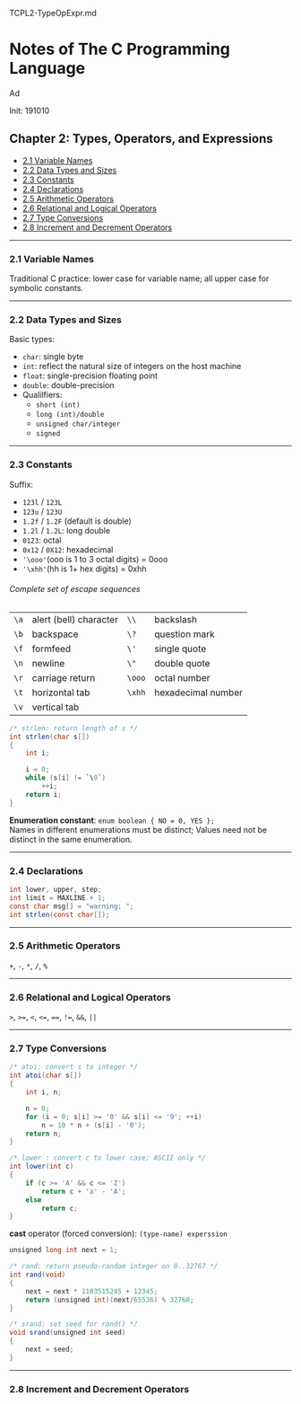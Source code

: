 TCPL2-TypeOpExpr.md

Notes of The C Programming Language
================================================================================

Ad

Init: 191010

Chapter 2: Types, Operators, and Expressions
--------------------------------------------------------------------------------

- [2.1 Variable Names](#21-variable-names)
- [2.2 Data Types and Sizes](#22-data-types-and-sizes)
- [2.3 Constants](#23-constants)
- [2.4 Declarations](#24-declarations)
- [2.5 Arithmetic Operators](#25-arithmetic-operators)
- [2.6 Relational and Logical Operators](#26-relational-and-logical-operators)
- [2.7 Type Conversions](#27-type-conversions)
- [2.8 Increment and Decrement Operators](#28-increment-and-decrement-operators)

--------------------------------------------------------------------------------

### 2.1 Variable Names

Traditional C practice: lower case for variable name; all upper case for symbolic constants.

--------------------------------------------------------------------------------

### 2.2 Data Types and Sizes

Basic types:

- `char`: single byte
- `int`: reflect the natural size of integers on the host machine
- `float`: single-precision floating point
- `double`: double-precision
- Qualilfiers:
  - `short (int)`
  - `long (int)/double`
  - `unsigned char/integer`
  - `signed`

--------------------------------------------------------------------------------

### 2.3 Constants

Suffix:

- `123l` / `123L`
- `123u` / `123U`
- `1.2f` / `1.2F` (default is double)
- `1.2l` / `1.2L`: long double
- `0123`: octal
- `0x12` / `0X12`: hexadecimal
- `'\ooo'`(ooo is 1 to 3 octal digits) = 0ooo
- `'\xhh'`(hh is 1+ hex digits) = 0xhh

###### Complete set of escape sequences

|      |                        |        |                    |
| ---- | ---------------------- | ------ | ------------------ |
| `\a` | alert (bell) character | `\\`   | backslash          |
| `\b` | backspace              | `\?`   | question mark      |
| `\f` | formfeed               | `\'`   | single quote       |
| `\n` | newline                | `\"`   | double quote       |
| `\r` | carriage return        | `\ooo` | octal number       |
| `\t` | horizontal tab         | `\xhh` | hexadecimal number |
| `\v` | vertical tab           |

```cs
/* strlen: return length of s */
int strlen(char s[])
{
    int i;

    i = 0;
    while (s[i] != `\0`)
        ++i;
    return i;
}
```

**Enumeration constant**: `enum boolean { NO = 0, YES };`  
Names in different enumerations must be distinct; Values need not be distinct in the same enumeration.

--------------------------------------------------------------------------------

### 2.4 Declarations

```cs
int lower, upper, step;
int limit = MAXLINE + 1;
const char msg[] = "warning: ";
int strlen(const char[]);
```

--------------------------------------------------------------------------------

### 2.5 Arithmetic Operators

`+`, `-`, `*`, `/`, `%`

--------------------------------------------------------------------------------

### 2.6 Relational and Logical Operators

`>`, `>=`, `<`, `<=`, `==`, `!=`, `&&`, `||`

--------------------------------------------------------------------------------

### 2.7 Type Conversions

```cs
/* atoi: convert s to integer */
int atoi(char s[])
{
    int i, n;

    n = 0;
    for (i = 0; s[i] >= '0' && s[i] <= '9'; ++i)
        n = 10 * n + (s[i] - '0');
    return n;
}
```

```cs
/* lower : convert c to lower case; ASCII only */
int lower(int c)
{
    if (c >= 'A' && c <= 'Z')
        return c + 'a' - 'A';
    else
        return c;
}
```

**cast** operator (forced conversion): `(type-name) experssion`

```cs
unsigned long int next = 1;

/* rand: return pseudo-random integer on 0..32767 */
int rand(void)
{
    next = next * 1103515245 + 12345;
    return (unsigned int)(next/65536) % 32768;
}

/* srand: set seed for rand() */
void srand(unsigned int seed)
{
    next = seed;
}
```

--------------------------------------------------------------------------------

### 2.8 Increment and Decrement Operators

